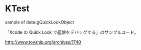 KTest
=====

sample of debugQuickLookObject

「Xcode の Quick Look で艦娘をデバッグする」のサンプルコード。

http://www.toyship.org/archives/1740
